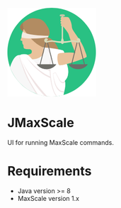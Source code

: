 ![Alt text](/src/lib/icon.png?raw=true "Optional Title")
# JMaxScale
UI for running MaxScale commands.

# Requirements
  - Java version >= 8
  - MaxScale version 1.x
